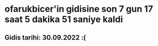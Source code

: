 # ofarukbicer'in gidisine son 7 gun 17 saat 5 dakika 51 saniye kaldi

## Gidis tarihi: 30.09.2022 :(